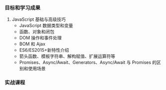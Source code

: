 ### 目标和学习成果

1. JavaScript 基础与高级技巧
    - JavaScript 数据类型和变量
    - 函数、对象和闭包
    - DOM 操作和事件处理
    - BOM 和 Ajax
    - ES6/ES2015+新特性介绍
    - 箭头函数、模板字符串、解构赋值、扩展运算符等
    - Promises、Async/Await、Generators、Async/Await 与 Promises 的区别和使用场景

### 实战课程
